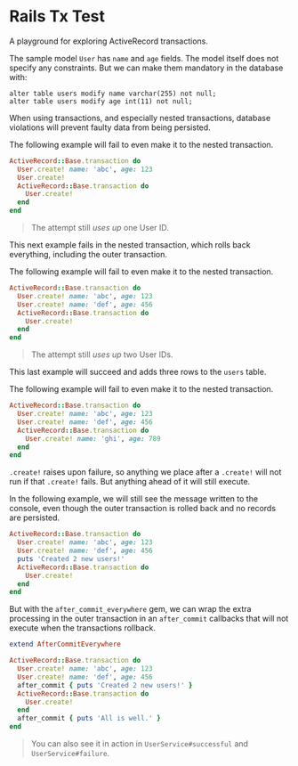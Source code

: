 # Rails Tx Test

A playground for exploring ActiveRecord transactions.

The sample model `User` has `name` and `age` fields.  The model itself does not
specify any constraints.  But we can make them mandatory in the database with:

```mysql
alter table users modify name varchar(255) not null;
alter table users modify age int(11) not null;
```

When using transactions, and especially nested transactions, database violations
will prevent faulty data from being persisted.

The following example will fail to even make it to the nested transaction.

```ruby
ActiveRecord::Base.transaction do
  User.create! name: 'abc', age: 123
  User.create!
  ActiveRecord::Base.transaction do
    User.create!
  end 
end
```

> The attempt still _uses up_ one User ID.

This next example fails in the nested transaction, which rolls back everything,
including the outer transaction.

The following example will fail to even make it to the nested transaction.

```ruby
ActiveRecord::Base.transaction do
  User.create! name: 'abc', age: 123
  User.create! name: 'def', age: 456
  ActiveRecord::Base.transaction do
    User.create!
  end
end
```

> The attempt still _uses up_ two User IDs.

This last example will succeed and adds three rows to the `users` table.

The following example will fail to even make it to the nested transaction.

```ruby
ActiveRecord::Base.transaction do
  User.create! name: 'abc', age: 123
  User.create! name: 'def', age: 456
  ActiveRecord::Base.transaction do
    User.create! name: 'ghi', age: 789
  end 
end
```

`.create!` raises upon failure, so anything we place after a `.create!` will not
run if that `.create!` fails.  But anything ahead of it will still execute.

In the following example, we will still see the message written to the console,
even though the outer transaction is rolled back and no records are persisted.

```ruby
ActiveRecord::Base.transaction do
  User.create! name: 'abc', age: 123
  User.create! name: 'def', age: 456
  puts 'Created 2 new users!'
  ActiveRecord::Base.transaction do
    User.create!
  end
end
```

But with the `after_commit_everywhere` gem, we can wrap the extra processing in
the outer transaction in an `after_commit` callbacks that will not execute when
the transactions rollback.

```ruby
extend AfterCommitEverywhere

ActiveRecord::Base.transaction do
  User.create! name: 'abc', age: 123
  User.create! name: 'def', age: 456
  after_commit { puts 'Created 2 new users!' }
  ActiveRecord::Base.transaction do
    User.create!
  end
  after_commit { puts 'All is well.' }
end
```

> You can also see it in action in `UserService#successful` and
> `UserService#failure`.
